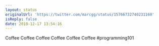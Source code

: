 ```yaml
---
layout: status
originalUrl: 'https://twitter.com/marcgg/status/15766732740231168'
isReply: false
date: 2010-12-17 13:54:16
---
```


Coffee Coffee Coffee Coffee Coffee Coffee  #programming101
